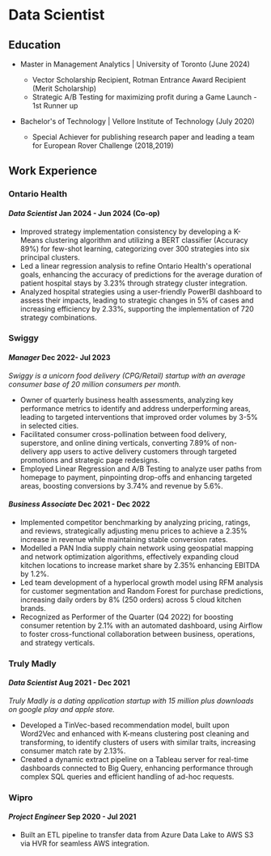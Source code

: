 # Data Scientist

## Education
- Master in Management Analytics | University of Toronto (June 2024)
  -	Vector Scholarship Recipient, Rotman Entrance Award Recipient (Merit Scholarship)
  -	Strategic A/B Testing for maximizing profit during a Game Launch - 1st Runner up

- Bachelor's of Technology | Vellore Institute of Technology (July 2020)
  - Special Achiever for publishing research paper and leading a team for European Rover Challenge (2018,2019)

## Work Experience

### Ontario Health
#### *Data Scientist* Jan 2024 - Jun 2024 (Co-op)

- Improved strategy implementation consistency by developing a K-Means clustering algorithm and utilizing a BERT classifier (Accuracy 89%) for few-shot learning, categorizing over 300 strategies into six principal clusters.
- Led a linear regression analysis to refine Ontario Health's operational goals, enhancing the accuracy of predictions for the average duration of patient hospital stays by 3.23% through strategy cluster integration.
- Analyzed hospital strategies using a user-friendly PowerBI dashboard to assess their impacts, leading to strategic changes in 5% of cases and increasing efficiency by 2.33%, supporting the implementation of 720 strategy combinations.

### Swiggy
#### *Manager* Dec 2022- Jul 2023 
_Swiggy is a unicorn food delivery (CPG/Retail) startup with an average consumer base of 20 million consumers per month._
- Owner of quarterly business health assessments, analyzing key performance metrics to identify and address underperforming areas, leading to targeted interventions that improved order volumes by 3-5% in selected cities.
- Facilitated consumer cross-pollination between food delivery, superstore, and online dining verticals, converting 7.89% of non-delivery app users to active delivery customers through targeted promotions and strategic page redesigns.
- Employed Linear Regression and A/B Testing to analyze user paths from homepage to payment, pinpointing drop-offs and enhancing targeted areas, boosting conversions by 3.74% and revenue by 5.6%.

#### *Business Associate* Dec 2021 - Dec 2022
- Implemented competitor benchmarking by analyzing pricing, ratings, and reviews, strategically adjusting menu prices to achieve a 2.35% increase in revenue while maintaining stable conversion rates.
- Modelled a PAN India supply chain network using geospatial mapping and network optimization algorithms, effectively expanding cloud kitchen locations to increase market share by 2.35% enhancing EBITDA by 1.2%.
- Led team development of a hyperlocal growth model using RFM analysis for customer segmentation and Random Forest for purchase predictions, increasing daily orders by 8% (250 orders) across 5 cloud kitchen brands.
- Recognized as Performer of the Quarter (Q4 2022) for boosting consumer retention by 2.1% with an automated dashboard, using Airflow to foster cross-functional collaboration between business, operations, and strategy verticals.

### Truly Madly
#### *Data Scientist* Aug 2021 - Dec 2021 
_Truly Madly is a dating application startup with 15 million plus downloads on google play and apple store._
- Developed a TinVec-based recommendation model, built upon Word2Vec and enhanced with K-means clustering post cleaning and transforming, to identify clusters of users with similar traits, increasing consumer match rate by 2.13%.
- Created a dynamic extract pipeline on a Tableau server for real-time dashboards connected to Big Query, enhancing performance through complex SQL queries and efficient handling of ad-hoc requests.

### Wipro
#### *Project Engineer* Sep 2020 - Jul 2021 
- Built an ETL pipeline to transfer data from Azure Data Lake to AWS S3 via HVR for seamless AWS integration.
